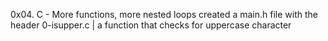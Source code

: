 0x04. C - More functions, more nested loops
created a main.h file with the header
0-isupper.c |  a function that checks for uppercase character
